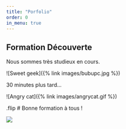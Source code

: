 ```yaml
---
title: "Porfolio"
order: 0
in_menu: true
---
```

## **Formation Découverte**

Nous sommes très studieux en cours.

![Sweet geek]({% link images/bubupc.jpg %})


30 minutes plus tard...


![Angry cat]({% link images/angrycat.gif %})


.flip # Bonne formation à tous !

<img src="https://th.bing.com/th/id/OIP.XUsOnkTpYAqyLurFGtS8_QAAAA?rs=1&pid=ImgDetMain"> 